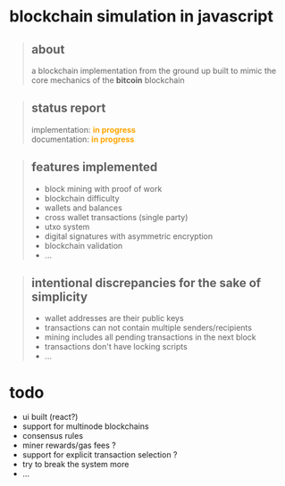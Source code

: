 # blockchain simulation in javascript

> ## about
>
> a blockchain implementation from the ground up built to mimic the core mechanics of the **bitcoin** blockchain

> ## status report
>
> implementation: <b style="color:orange"> in progress</b>  
> documentation: <b style="color:orange"> in progress</b>

> ## features implemented
>
> - block mining with proof of work
> - blockchain difficulty
> - wallets and balances
> - cross wallet transactions (single party)
> - utxo system
> - digital signatures with asymmetric encryption
> - blockchain validation
> - ...

> ## intentional discrepancies for the sake of simplicity
>
> - wallet addresses are their public keys
> - transactions can not contain multiple senders/recipients
> - mining includes all pending transactions in the next block
> - transactions don't have locking scripts
> - ...

# todo

- ui built (react?)
- support for multinode blockchains
- consensus rules
- miner rewards/gas fees ?
- support for explicit transaction selection ?
- try to break the system more
- ...
